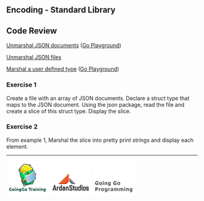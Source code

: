 ## Encoding - Standard Library

## Code Review

[Unmarshal JSON documents](example1/example1.go) ([Go Playground](http://play.golang.org/p/ocxFH62yaw))

[Unmarshal JSON files](example2/example2.go)

[Marshal a user defined type](example3/example3.go) ([Go Playground](http://play.golang.org/p/rLDpqYbnGR))

### Exercise 1
Create a file with an array of JSON documents. Declare a struct type that maps to the JSON document. Using the json package, read the file and create a slice of this struct type. Display the slice.

### Exercise 2
From example 1, Marshal the slice into pretty print strings and display each element.
___
[![GoingGo Training](../../00-slides/images/ggt_logo.png)](http://www.goinggotraining.net)
[![Ardan Studios](../../00-slides/images/ardan_logo.png)](http://www.ardanstudios.com)
[![GoingGo Blog](../../00-slides/images/ggb_logo.png)](http://www.goinggo.net)